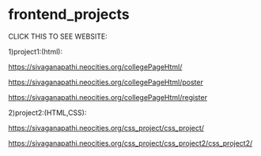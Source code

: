 # frontend_projects


CLICK THIS TO SEE WEBSITE:

1)project1:(html):

https://sivaganapathi.neocities.org/collegePageHtml/

https://sivaganapathi.neocities.org/collegePageHtml/poster

https://sivaganapathi.neocities.org/collegePageHtml/register

2)project2:(HTML,CSS):

https://sivaganapathi.neocities.org/css_project/css_project/

https://sivaganapathi.neocities.org/css_project/css_project2/css_project2/
